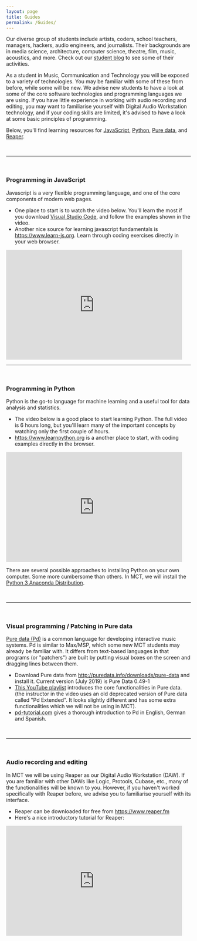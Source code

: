 ```yaml
---
layout: page
title: Guides
permalink: /Guides/
---
```


Our diverse group of students include artists, coders, school teachers, managers, hackers, audio engineers, and journalists. Their backgrounds are in media science, architecture, computer science, theatre, film, music, acoustics, and more. Check out our <a href="https://mct-master.github.io">student blog</a> to see some of their activities.

As a student in Music, Communication and Technology you will be exposed to a variety of technologies. You may be familiar with some of these from before, while some will be new. We advise new students to have a look at some of the core software technologies and programming languages we are using. If you have little experience in working with audio recording and editing, you may want to familiarise yourself with Digital Audio Workstation technology, and if your coding skills are limited, it's advised to have a look at some basic principles of programming.

Below, you'll find learning resources for <a href="#JavaScript">JavaScript</a>, <a href="#Python">Python</a>, <a href="#PureData">Pure data</a>, and <a href="#Reaper">Reaper</a>.

<br>
<hr />
<br>

<h3 id="JavaScript">Programming in JavaScript</h3>

Javascript is a very flexible programming language, and one of the core components of modern web pages.

* One place to start is to watch the video below. You'll learn the most if you download <a href="https://code.visualstudio.com">Visual Studio Code</a>, and follow the examples shown in the video.
* Another nice source for learning javascript fundamentals is <a href="https://www.learn-js.org">https://www.learn-js.org</a>. Learn through coding exercises directly in your web browser.

<iframe width="480" height="300" src="https://www.youtube.com/embed/W6NZfCO5SIk" frameborder="0" allow="picture-in-picture" allowfullscreen></iframe>

<br>
<hr />
<br>

<h3 id="Python">Programming in Python</h3>

Python is the go-to language for machine learning and a useful tool for data analysis and statistics.

* The video below is a good place to start learning Python. The full video is 6 hours long, but you'll learn many of the important concepts by watching only the first couple of hours.
* <a href="https://www.learnpython.org">https://www.learnpython.org</a> is a another place to start, with coding examples directly in the browser.


<iframe width="480" height="300" src="https://www.youtube.com/embed/_uQrJ0TkZlc" frameborder="0" allow="picture-in-picture" allowfullscreen></iframe><br>

There are several possible approaches to installing Python on your own computer. Some more cumbersome than others. In MCT, we will install the <a href="https://www.anaconda.com/distribution/#download-section">Python 3 Anaconda Distribution</a>.

<br>
<hr />
<br>

<h3 id="PureData">Visual programming / Patching in Pure data</h3>

<a href="http://puredata.info">Pure data (Pd)</a> is a common language for developing interactive music systems. Pd is similar to Max/MSP, which some new MCT students may already be familiar with. It differs from text-based languages in that programs (or "patchers") are built by putting visual boxes on the screen and dragging lines between them.


* Download Pure data from <a href="http://puredata.info/downloads/pure-data">http://puredata.info/downloads/pure-data</a> and install it. Current version (July 2019) is Pure Data 0.49-1
* <a class=" inline_disabled" href="https://www.youtube.com/watch?v=bEIHc0pyavA&amp;list=PLQWNymftFhNXhlfNFiWBUUwYClQJQjVOI&amp;index=2">This YouTube playlist</a> introduces the core functionalities in Pure data. (the instructor in the video uses an old deprecated version of Pure data called "Pd Extended". It looks slightly different and has some extra functionalities which we will not be using in MCT).
* <a href="http://www.pd-tutorial.com">pd-tutorial.com</a> gives a thorough introduction to Pd in English, German and Spanish.

<br>
<hr />
<br>

<h3 id="Reaper">Audio recording and editing</h3>

In MCT we will be using Reaper as our Digital Audio Workstation (DAW). If you are familiar with other DAWs like Logic, Protools, Cubase, etc., many of the functionalities will be known to you. However, if you haven't worked specifically with Reaper before, we advise you to familiarise yourself with its interface.

* Reaper can be downloaded for free from <a href="https://www.reaper.fm">https://www.reaper.fm</a>
* Here's a nice introductory tutorial for Reaper:
<iframe width="480" height="300" src="https://www.youtube.com/embed/0AXRerY1mf4" frameborder="0" allow="picture-in-picture" allowfullscreen></iframe>

<!--

Documentation on Jekyll and template:

This is the base Jekyll theme. You can find out more info about customizing your Jekyll theme, as well as basic Jekyll usage documentation at [jekyllrb.com](https://jekyllrb.com/)

You can find the source code for Minima at GitHub:
[jekyll][jekyll-organization] /
[minima](https://github.com/jekyll/minima)

You can find the source code for Jekyll at GitHub:
[jekyll][jekyll-organization] /
[jekyll](https://github.com/jekyll/jekyll)


[jekyll-organization]: https://github.com/jekyll

-->
